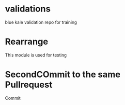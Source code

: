 # validations
blue kale validation repo for training

Rearrange
=========

This module is used for testing

SecondCOmmit to the same Pullrequest
====================================
Commit 
